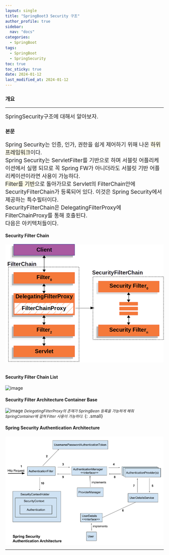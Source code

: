 ```yaml
---
layout: single
title: "SpringBoot3 Security 구조"
author_profile: true
sidebar:
  nav: "docs"
categories:
  - SpringBoot
tags:
  - SpringBoot
  - SpringSecurity
toc: true
toc_sticky: true
date: 2024-01-12
last_modified_at: 2024-01-12
---
```


### 개요

---

<span style="font-size:13pt">
SpringSecurity구조에 대해서 알아보자.
<br>
</span>

### 본문

<span style="font-size:13pt">
Spring Security는 인증, 인가, 권한을 쉽게 제어하기 위해 나온 <span style="background-color:rgba(255, 245, 177, 0.3);">하위 프레임워크</span>이다.
<br>
Spring Security는 ServletFilter를 기반으로 하며 서블릿 어플리케이션에서 실행 되므로 꼭 Spring FW가 아니더라도 서블릿 기반 어플리케이션이라면 사용이 가능하다.
<br>
<span style="background-color:rgba(255, 245, 177, 0.3);">Filter를 기반</span>으로 돌아가므로 Servlet의 FilterChain안에 SecurityFilterChain가 등록되어 있다. 이것은 Spring Security에서 제공하는 특수필터이다.
<br>
SecurityFilterChain은 DelegatingFilterProxy에 FilterChainProxy를 통해 호출된다.
<br>
다음은 아키텍처들이다.
</span>

#### Security Filter Chain
<div style="background-color: white">
    <img src="..\..\images\springsecurity\securityfilterchain.png">
</div>

<br>

#### Security Filter Chain List

![image](..\..\images\springsecurity\securityfilterchainlist.png)

#### Security Filter Architecture Container Base

![image](..\..\images\springsecurity\securitycontainer.png)
*<cite style="font-size:9pt">DelegatingFilterProxy의 존재가 SpringBean 등록을 가능하게 해줘 SpringContainer에 걸쳐 Filter 사용이 가능하다.</cite>*
{: .small}

#### Spring Security Authentication Architecture
<div style="background-color: white">
    <img src="..\..\images\springsecurity\securityauthentication.png">
</div>

---